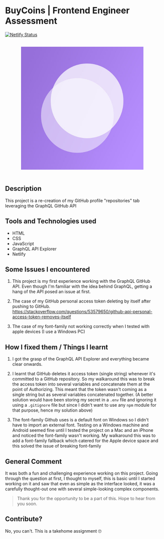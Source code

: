 # BuyCoins | Frontend Engineer Assessment 
[![Netlify Status](https://api.netlify.com/api/v1/badges/a8746e28-bd22-4263-bd4c-e3d014ac6286/deploy-status)](https://app.netlify.com/sites/buycoins-githubclone/deploys)

<div align="center">
  <br>
  <img src="./assets/buycoins-logo.jpg" alt="buycoins-logo" width="400">
  <br><br>
</div>

## Description
This project is a re-creation of my GitHub profile "repositories" tab leveraging the GraphQL GitHub API

## Tools and Technologies used
- HTML
- CSS
- JavaScript
- GraphQL API Explorer
- Netlify

## Some Issues I encountered
1. This project is my first experience working with the GraphQL GitHub API. Even though I'm familiar with the idea behind GraphQL, getting a hang of the API posed an issue at first. 
1. The case of my GitHub personal access token deleting by itself after pushing to GitHub.
 <https://stackoverflow.com/questions/53579650/github-api-personal-access-token-removes-itself> 

1. The case of my font-family not working correctly when I tested with apple devices (I use a Windows PC)
## How I fixed them / Things I learnt
1. I got the grasp of the GraphQL API Explorer and everything became clear onwards. 
1. I learnt that GitHub deletes it access token (single string) whenever it's committed to a GitHub repository.  So my walkaround this was to break the access token into several variables and concatenate them at the point of Authorizing. This meant that the token wasn't coming as a single string but as several variables concatenated together. (A better solution would have been storing my secret in a `.env` file and ignoring it using a `.gitignore` file but since I didn't want to use any `npm` module  for that purpose, hence my solution above)

1. The font-family Github uses is a default font on Windows so I didn't have to import an external font. Testing on a Windows machine and Android seemed fine until I tested the project on a Mac and an iPhone and noticed the font-family wasn't working. My walkaround this was to add a font-family fallback which catered for the Apple device space and this solved the issue of breaking font-family

## General Comment
It was both a fun and challenging experience working on this project. Going through the question at first, I thought to myself, this is basic until I started working on it and saw that even as simple as the interface looked, it was a carefully thought-out one with several simple-looking complex components.
> Thank you for the opportunity to be a part of this. Hope to hear from you soon.

## Contribute?
No, you can't. This is a takehome assignment 🙄
